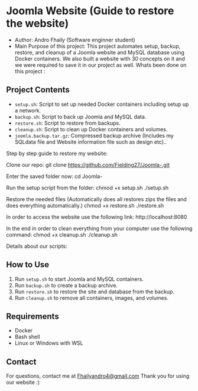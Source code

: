 # Joomla Website (Guide to restore the website)
- Author: Andro Fhaily (Software enginner student) 
- Main Purpose of this project: This project automates setup, backup, restore, and cleanup of a Joomla website and MySQL database using Docker containers. We also built a website with 30 concepts on it and we were required to save it in our project as well.
Whats been done on this project :
## Project Contents

- `setup.sh`: Script to set up needed Docker containers including setup up a network.
- `backup.sh`: Script to back up Joomla and MySQL data.
- `restore.sh`: Script to restore from backups.
- `cleanup.sh`: Script to clean up Docker containers and volumes.
- `joomla.backup.tar.gz`: Compressed backup archive (Includes my SQLdata file and Website information file such as design etc).. 

Step by step guide to restore my website: 

Clone our repo:
git clone https://github.com/Fielding27/Joomla-.git

Enter the saved folder now:
cd Joomla-

Run the setup script from the folder:
chmod +x setup.sh
./setup.sh

Restore the needed files (Automatically does all restores zips the files and does everything automatically.)
chmod +x restore.sh
./restore.sh

In order to access the website use the following link:
http://localhost:8080

In the end in order to clean everything from your computer use the following command:
chmod +x cleanup.sh
./cleanup.sh

Details about our scripts:
## How to Use
1. Run `setup.sh` to start Joomla and MySQL containers.
2. Run `backup.sh` to create a backup archive.
3. Run `restore.sh` to restore the site and database from the backup.
4. Run `cleanup.sh` to remove all containers, images, and volumes.



## Requirements
- Docker
- Bash shell
- Linux or Windows with WSL



## Contact
For questions, contact me at Fhailyandro4@gmail.com
Thank you for using our website :)
